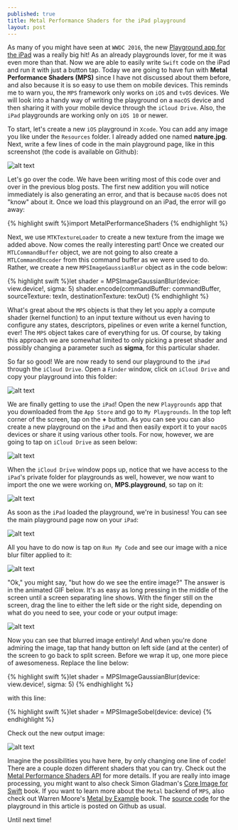 ```yaml
---
published: true
title: Metal Performance Shaders for the iPad playground
layout: post
---
```

As many of you might have seen at `WWDC 2016`, the new [Playground app for the iPad](https://developer.apple.com/videos/play/wwdc2016/408/) was a really big hit! As an already playgrounds lover, for me it was even more than that. Now we are able to easily write `Swift` code on the iPad and run it with just a button tap. Today we are going to have fun with __Metal Performance Shaders (MPS)__ since I have not discussed about them before, and also because it is so easy to use them on mobile devices. This reminds me to warn you, the `MPS` framework only works on `iOS` and `tvOS` devices. We will look into a handy way of writing the playground on a `macOS` device and then sharing it with your mobile device through the `iCloud Drive`. Also, the `iPad` playgrounds are working only on `iOS 10` or newer.

To start, let's create a new `iOS` playground in `Xcode`. You can add any image you like under the `Resources` folder. I already added one named __nature.jpg__. Next, write a few lines of code in the main playground page, like in this screenshot (the code is available on Github):

![alt text](https://github.com/MetalKit/images/raw/master/mps_1.png "1")

Let's go over the code. We have been writing most of this code over and over in the previous blog posts. The first new addition you will notice immediately is also generating an error, and that is because `macOS` does not "know" about it. Once we load this playground on an iPad, the error will go away:

{% highlight swift %}import MetalPerformanceShaders
{% endhighlight %}

Next, we use `MTKTextureLoader` to create a new texture from the image we added above. Now comes the really interesting part! Once we created our `MTLCommandBuffer` object, we are not going to also create a `MTLCommandEncoder` from this command buffer as we were used to do. Rather, we create a new `MPSImageGaussianBlur` object as in the code below:

{% highlight swift %}let shader = MPSImageGaussianBlur(device: view.device!, sigma: 5)
shader.encode(commandBuffer: commandBuffer, sourceTexture: texIn, destinationTexture: texOut)
{% endhighlight %}

What's great about the `MPS` objects is that they let you apply a compute shader (kernel function) to an input texture without us even having to configure any states, descriptors, pipelines or even write a kernel function, ever! The `MPS` object takes care of everything for us. Of course, by taking this approach we are somewhat limited to only picking a preset shader and possibly changing a parameter such as __sigma__, for this particular shader.

So far so good! We are now ready to send our playground to the `iPad` through the `iCloud Drive`. Open a `Finder` window, click on `iCloud Drive` and copy your playground into this folder:

![alt text](https://github.com/MetalKit/images/raw/master/mps_8.PNG "2")

We are finally getting to use the `iPad`! Open the new `Playgrounds` app that you downloaded from the `App Store` and go to `My Playgrounds`. In the top left corner of the screen, tap on the __+__ button. As you can see you can also create a new playground on the `iPad` and then easily export it to your `macOS` devices or share it using various other tools. For now, however, we are going to tap on `iCloud Drive` as seen below:

![alt text](https://github.com/MetalKit/images/raw/master/mps_2.PNG "2")

When the `iCloud Drive` window pops up, notice that we have access to the `iPad`'s private folder for playgrounds as well, however, we now want to import the one we were working on, __MPS.playground__, so tap on it:

![alt text](https://github.com/MetalKit/images/raw/master/mps_3.PNG "3")

As soon as the `iPad` loaded the playground, we're in business! You can see the main playground page now on your `iPad`:

![alt text](https://github.com/MetalKit/images/raw/master/mps_4.PNG "4")

All you have to do now is tap on `Run My Code` and see our image with a nice blur filter applied to it:

![alt text](https://github.com/MetalKit/images/raw/master/mps_5.PNG "5")

"Ok," you might say, "but how do we see the entire image?" The answer is in the animated GIF below. It's as easy as long pressing in the middle of the screen until a screen separating line shows. With the finger still on the screen, drag the line to either the left side or the right side, depending on what do you need to see, your code or your output image:

![alt text](https://github.com/MetalKit/images/raw/master/mps_6.gif "6")

Now you can see that blurred image entirely! And when you're done admiring the image, tap that handy button on left side (and at the center) of the screen to go back to split screen. Before we wrap it up, one more piece of awesomeness. Replace the line below:

{% highlight swift %}let shader = MPSImageGaussianBlur(device: view.device!, sigma: 5)
{% endhighlight %}

with this line:

{% highlight swift %}let shader = MPSImageSobel(device: device)
{% endhighlight %}

Check out the new output image:

![alt text](https://github.com/MetalKit/images/raw/master/mps_7.PNG "7")

Imagine the possibilities you have here, by only changing one line of code! There are a couple dozen different shaders that you can try. Check out the [Metal Performance Shaders API](https://developer.apple.com/reference/metalperformanceshaders#symbols) for more details. If you are really into image processing, you might want to also check Simon Gladman's [Core Image for Swift](https://itunes.apple.com/us/book/core-image-for-swift/id1073029980?mt=13) book. If you want to learn more about the `Metal` backend of `MPS`, also check out Warren Moore's [Metal by Example](https://gum.co/metalbyexample) book. The [source code](https://github.com/MetalKit/mps) for the playground in this article is posted on Github as usual.

Until next time!